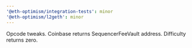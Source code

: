 ```yaml
---
'@eth-optimism/integration-tests': minor
'@eth-optimism/l2geth': minor
---
```


Opcode tweaks. Coinbase returns SequencerFeeVault address. Difficulty returns zero.
